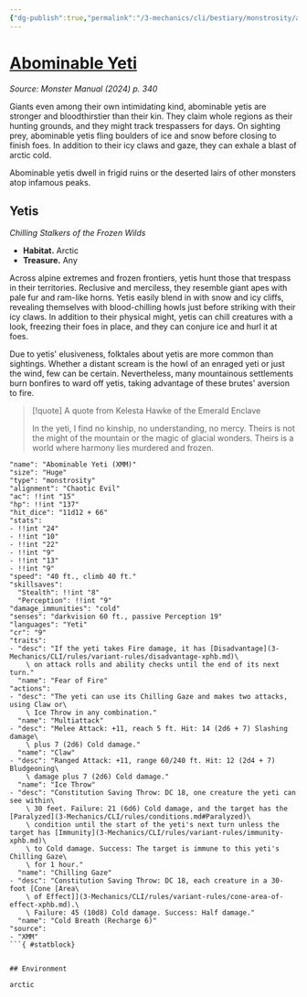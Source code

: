 ```yaml
---
{"dg-publish":true,"permalink":"/3-mechanics/cli/bestiary/monstrosity/abominable-yeti-xmm/","tags":["ttrpg-cli/compendium/src/5e/xmm","ttrpg-cli/monster/cr/9","ttrpg-cli/monster/environment/arctic","ttrpg-cli/monster/size/huge","ttrpg-cli/monster/type/monstrosity"],"created":"2025-02-22T12:02:28.427-05:00","updated":"2025-02-26T17:46:10.371-05:00"}
---
```


# [Abominable Yeti](3-Mechanics/CLI/bestiary/monstrosity/abominable-yeti-xmm.md)
*Source: Monster Manual (2024) p. 340*  

Giants even among their own intimidating kind, abominable yetis are stronger and bloodthirstier than their kin. They claim whole regions as their hunting grounds, and they might track trespassers for days. On sighting prey, abominable yetis fling boulders of ice and snow before closing to finish foes. In addition to their icy claws and gaze, they can exhale a blast of arctic cold.

Abominable yetis dwell in frigid ruins or the deserted lairs of other monsters atop infamous peaks.

## Yetis

*Chilling Stalkers of the Frozen Wilds*

- **Habitat.** Arctic  
- **Treasure.** Any  

Across alpine extremes and frozen frontiers, yetis hunt those that trespass in their territories. Reclusive and merciless, they resemble giant apes with pale fur and ram-like horns. Yetis easily blend in with snow and icy cliffs, revealing themselves with blood-chilling howls just before striking with their icy claws. In addition to their physical might, yetis can chill creatures with a look, freezing their foes in place, and they can conjure ice and hurl it at foes.

Due to yetis' elusiveness, folktales about yetis are more common than sightings. Whether a distant scream is the howl of an enraged yeti or just the wind, few can be certain. Nevertheless, many mountainous settlements burn bonfires to ward off yetis, taking advantage of these brutes' aversion to fire.

> [!quote] A quote from Kelesta Hawke of the Emerald Enclave  
> 
> In the yeti, I find no kinship, no understanding, no mercy. Theirs is not the might of the mountain or the magic of glacial wonders. Theirs is a world where harmony lies murdered and frozen.


```statblock
"name": "Abominable Yeti (XMM)"
"size": "Huge"
"type": "monstrosity"
"alignment": "Chaotic Evil"
"ac": !!int "15"
"hp": !!int "137"
"hit_dice": "11d12 + 66"
"stats":
- !!int "24"
- !!int "10"
- !!int "22"
- !!int "9"
- !!int "13"
- !!int "9"
"speed": "40 ft., climb 40 ft."
"skillsaves":
  "Stealth": !!int "8"
  "Perception": !!int "9"
"damage_immunities": "cold"
"senses": "darkvision 60 ft., passive Perception 19"
"languages": "Yeti"
"cr": "9"
"traits":
- "desc": "If the yeti takes Fire damage, it has [Disadvantage](3-Mechanics/CLI/rules/variant-rules/disadvantage-xphb.md)\
    \ on attack rolls and ability checks until the end of its next turn."
  "name": "Fear of Fire"
"actions":
- "desc": "The yeti can use its Chilling Gaze and makes two attacks, using Claw or\
    \ Ice Throw in any combination."
  "name": "Multiattack"
- "desc": "Melee Attack: +11, reach 5 ft. Hit: 14 (2d6 + 7) Slashing damage\
    \ plus 7 (2d6) Cold damage."
  "name": "Claw"
- "desc": "Ranged Attack: +11, range 60/240 ft. Hit: 12 (2d4 + 7) Bludgeoning\
    \ damage plus 7 (2d6) Cold damage."
  "name": "Ice Throw"
- "desc": "Constitution Saving Throw: DC 18, one creature the yeti can see within\
    \ 30 feet. Failure: 21 (6d6) Cold damage, and the target has the [Paralyzed](3-Mechanics/CLI/rules/conditions.md#Paralyzed)\
    \ condition until the start of the yeti's next turn unless the target has [Immunity](3-Mechanics/CLI/rules/variant-rules/immunity-xphb.md)\
    \ to Cold damage. Success: The target is immune to this yeti's Chilling Gaze\
    \ for 1 hour."
  "name": "Chilling Gaze"
- "desc": "Constitution Saving Throw: DC 18, each creature in a 30-foot [Cone [Area\
    \ of Effect]](3-Mechanics/CLI/rules/variant-rules/cone-area-of-effect-xphb.md).\
    \ Failure: 45 (10d8) Cold damage. Success: Half damage."
  "name": "Cold Breath (Recharge 6)"
"source":
- "XMM"
```{ #statblock}


## Environment

arctic